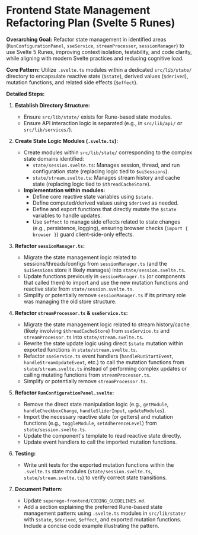 # Frontend State Management Refactoring Plan (Svelte 5 Runes)

**Overarching Goal:** Refactor state management in identified areas (`RunConfigurationPanel`, `sseService`, `streamProcessor`, `sessionManager`) to use Svelte 5 Runes, improving context isolation, testability, and code clarity, while aligning with modern Svelte practices and reducing cognitive load.

**Core Pattern:** Utilize `.svelte.ts` modules within a dedicated `src/lib/state/` directory to encapsulate reactive state (`$state`), derived values (`$derived`), mutation functions, and related side effects (`$effect`).

**Detailed Steps:**

1.  **Establish Directory Structure:**
    *   Ensure `src/lib/state/` exists for Rune-based state modules.
    *   Ensure API interaction logic is separated (e.g., in `src/lib/api/` or `src/lib/services/`).

2.  **Create State Logic Modules (`.svelte.ts`):**
    *   Create modules within `src/lib/state/` corresponding to the complex state domains identified:
        *   `state/session.svelte.ts`: Manages session, thread, and run configuration state (replacing logic tied to `$uiSessions`).
        *   `state/stream.svelte.ts`: Manages stream history and cache state (replacing logic tied to `$threadCacheStore`).
    *   **Implementation within modules:**
        *   Define core reactive state variables using `$state`.
        *   Define computed/derived values using `$derived` as needed.
        *   Define and export functions that directly mutate the `$state` variables to handle updates.
        *   Use `$effect` to manage side effects related to state changes (e.g., persistence, logging), ensuring browser checks (`import { browser }`) guard client-side-only effects.

3.  **Refactor `sessionManager.ts`:**
    *   Migrate the state management logic related to sessions/threads/configs from `sessionManager.ts` (and the `$uiSessions` store it likely manages) into `state/session.svelte.ts`.
    *   Update functions previously in `sessionManager.ts` (or components that called them) to import and use the new mutation functions and reactive state from `state/session.svelte.ts`.
    *   Simplify or potentially remove `sessionManager.ts` if its primary role was managing the old store structure.

4.  **Refactor `streamProcessor.ts` & `sseService.ts`:**
    *   Migrate the state management logic related to stream history/cache (likely involving `$threadCacheStore`) from `sseService.ts` and `streamProcessor.ts` into `state/stream.svelte.ts`.
    *   Rewrite the state update logic using direct `$state` mutation within exported functions in `state/stream.svelte.ts`.
    *   Refactor `sseService.ts` event handlers (`handleRunStartEvent`, `handleStreamUpdateEvent`, etc.) to call the mutation functions from `state/stream.svelte.ts` instead of performing complex updates or calling mutating functions from `streamProcessor.ts`.
    *   Simplify or potentially remove `streamProcessor.ts`.

5.  **Refactor `RunConfigurationPanel.svelte`:**
    *   Remove the direct state manipulation logic (e.g., `getModule`, `handleCheckboxChange`, `handleSliderInput`, `updateModules`).
    *   Import the necessary reactive state (or getters) and mutation functions (e.g., `toggleModule`, `setAdherenceLevel`) from `state/session.svelte.ts`.
    *   Update the component's template to read reactive state directly.
    *   Update event handlers to call the imported mutation functions.

6.  **Testing:**
    *   Write unit tests for the exported mutation functions within the `.svelte.ts` state modules (`state/session.svelte.ts`, `state/stream.svelte.ts`) to verify correct state transitions.

7.  **Document Pattern:**
    *   Update `superego-frontend/CODING_GUIDELINES.md`.
    *   Add a section explaining the preferred Rune-based state management pattern: using `.svelte.ts` modules in `src/lib/state/` with `$state`, `$derived`, `$effect`, and exported mutation functions. Include a concise code example illustrating the pattern.